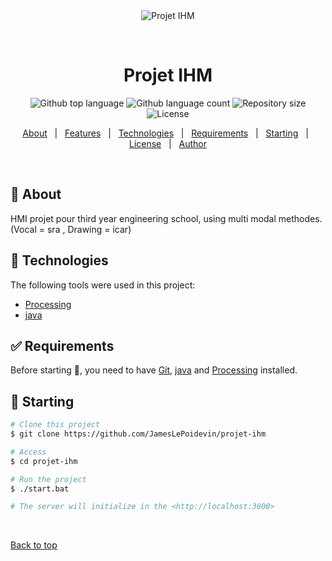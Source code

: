 <div align="center" id="top"> 
  <img src="./.github/app.gif" alt="Projet IHM" />

  &#xa0;

  <!-- <a href="https://projetihm.netlify.app">Demo</a> -->
</div>

<h1 align="center">Projet IHM</h1>

<p align="center">
  <img alt="Github top language" src="https://img.shields.io/github/languages/top/JamesLePoidevin/projet-ihm?color=56BEB8">

  <img alt="Github language count" src="https://img.shields.io/github/languages/count/JamesLePoidevin/projet-ihm?color=56BEB8">

  <img alt="Repository size" src="https://img.shields.io/github/repo-size/JamesLePoidevin/projet-ihm?color=56BEB8">

  <img alt="License" src="https://img.shields.io/github/license/JamesLePoidevin/projet-ihm?color=56BEB8">

  <!-- <img alt="Github issues" src="https://img.shields.io/github/issues/JamesLePoidevin/projet-ihm?color=56BEB8" /> -->

  <!-- <img alt="Github forks" src="https://img.shields.io/github/forks/JamesLePoidevin/projet-ihm?color=56BEB8" /> -->

  <!-- <img alt="Github stars" src="https://img.shields.io/github/stars/JamesLePoidevin/projet-ihm?color=56BEB8" /> -->
</p>

<!-- Status -->

<!-- <h4 align="center"> 
	🚧  Projet IHM 🚀 Under construction...  🚧
</h4> 

<hr> -->

<p align="center">
  <a href="#dart-about">About</a> &#xa0; | &#xa0; 
  <a href="#sparkles-features">Features</a> &#xa0; | &#xa0;
  <a href="#rocket-technologies">Technologies</a> &#xa0; | &#xa0;
  <a href="#white_check_mark-requirements">Requirements</a> &#xa0; | &#xa0;
  <a href="#checkered_flag-starting">Starting</a> &#xa0; | &#xa0;
  <a href="#memo-license">License</a> &#xa0; | &#xa0;
  <a href="https://github.com/JamesLePoidevin" target="_blank">Author</a>
</p>

<br>

## :dart: About ##

HMI projet pour third year engineering school, using multi modal methodes.
    (Vocal = sra , 
    Drawing = icar)


## :rocket: Technologies ##

The following tools were used in this project:

- [Processing](https://processing.org/download/)
- [java](https://www.java.com/fr/download/)

## :white_check_mark: Requirements ##

Before starting :checkered_flag:, you need to have [Git](https://git-scm.com), [java](https://www.java.com/fr/download/) and [Processing](https://processing.org/download/) installed.

## :checkered_flag: Starting ##

```bash
# Clone this project
$ git clone https://github.com/JamesLePoidevin/projet-ihm

# Access
$ cd projet-ihm

# Run the project
$ ./start.bat

# The server will initialize in the <http://localhost:3000>
```
&#xa0;

<a href="#top">Back to top</a>
